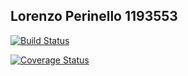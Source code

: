 ## Lorenzo Perinello 1193553

[![Build Status](https://travis-ci.com/lorenzoUnipd/assignment2.svg?branch=main)](https://travis-ci.com/lorenzoUnipd/assignment2)

[![Coverage Status](https://coveralls.io/repos/github/lorenzoUnipd/assignment2/badge.svg?branch=main)](https://coveralls.io/github/lorenzoUnipd/assignment2?branch=main)